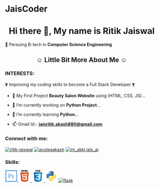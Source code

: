 # JaisCoder
<h1 align="center">Hi there 👋, My name is Ritik Jaiswal</h1>
<p>📄 Persuing B-tech in <b>Computer Science Engineering</b></p>
<h2 align="center">☺️ Little Bit More About Me ☺️</h2>
<h3>INTERESTS:</h3>

<p> ❣️ Improving my coding skills to become a Full Stack Developer ❣️ </p>

- 📄   My First Project **Beauty Salon Website** using (HTML, CSS, JS)...

- 🔭   I’m currently working on **Python Project**...

- 🌱   I’m currently learning **Python**...

- 📫   Gmail Id:- **jaisritik.akash880@gmail.com**


<h3 align="left">Connect with me:</h3>
<p align="left">
<a href="https://linkedin.com/in/ritik-jaiswal" target="blank"><img align="center" src="https://raw.githubusercontent.com/rahuldkjain/github-profile-readme-generator/master/src/images/icons/Social/linked-in-alt.svg" alt="ritik-jaiswal" height="30" width="40" /></a>
<a href="https://fb.com/acuteaakash" target="blank"><img align="center" src="https://raw.githubusercontent.com/rahuldkjain/github-profile-readme-generator/master/src/images/icons/Social/facebook.svg" alt="acuteaakash" height="30" width="40" /></a>
<a href="https://instagram.com/im_akki.jais_aj" target="blank"><img align="center" src="https://raw.githubusercontent.com/rahuldkjain/github-profile-readme-generator/master/src/images/icons/Social/instagram.svg" alt="im_akki.jais_aj" height="30" width="40" /></a>
</p>

<h3 align="left">Skills:</h3>
<p align="left">
<a href="https://www.photoshop.com/en" target="_blank" rel="noreferrer"> <img src="https://raw.githubusercontent.com/devicons/devicon/master/icons/photoshop/photoshop-line.svg" alt="photoshop" width="40" height="40"/> </a>
<a href="https://www.w3.org/html/" target="_blank" rel="noreferrer"> <img src="https://raw.githubusercontent.com/devicons/devicon/master/icons/html5/html5-original-wordmark.svg" alt="html5" width="40" height="40"/> </a> 
<a href="https://www.w3schools.com/css/" target="_blank" rel="noreferrer"> <img src="https://raw.githubusercontent.com/devicons/devicon/master/icons/css3/css3-original-wordmark.svg" alt="css3" width="40" height="40"/> </a>  
<a href="https://www.python.org" target="_blank" rel="noreferrer"> <img src="https://raw.githubusercontent.com/devicons/devicon/master/icons/python/python-original.svg" alt="python" width="40" height="40"/> </a> 
<a href="https://flask.palletsprojects.com/" target="_blank" rel="noreferrer"> <img src="https://www.vectorlogo.zone/logos/pocoo_flask/pocoo_flask-icon.svg" alt="flask" width="40" height="40"/> </a></p>
